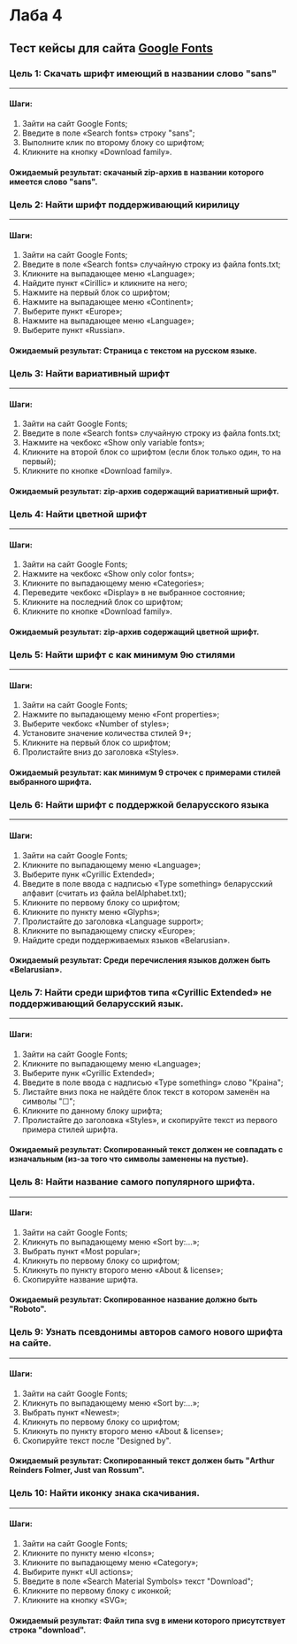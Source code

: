 # Лаба 4

Тест кейсы для сайта [Google Fonts](https://fonts.google.com)
-------------------------------------------------------------
### Цель 1: Скачать шрифт имеющий в названии слово "sans"
-------------------------------------------------------------
#### Шаги:
 1. Зайти на сайт Google Fonts;
 2. Введите в поле «Search fonts» строку "sans";
 3. Выполните клик по второму блоку со шрифтом;
 4. Кликните на кнопку «Download family».
#### Ожидаемый результат: скачаный zip-архив в названии которого имеется слово "sans".

### Цель 2: Найти шрифт поддерживающий кирилицу
-------------------------------------------------------------
#### Шаги:
1. Зайти на сайт Google Fonts;
2. Введите в поле «Search fonts» случайную строку из файла fonts.txt;
3. Кликните на выпадающее меню «Language»;
4. Найдите пункт «Cirillic» и кликните на него;
5. Нажмите на первый блок со шрифтом;
6. Нажмите на выпадающее меню «Continent»;
7. Выберите пункт «Europe»;
8. Нажмите на выпадающее меню «Language»;
9. Выберите пункт «Russian».
#### Ожидаемый результат: Страница с текстом на русском языке.

### Цель 3: Найти вариативный шрифт
-------------------------------------------------------------
#### Шаги:
1. Зайти на сайт Google Fonts;
2. Введите в поле «Search fonts» случайную строку из файла fonts.txt;
3. Нажмите на чекбокс «Show only variable fonts»;
4. Кликните на второй блок со шрифтом (если блок только один, то на первый);
5. Кликните по кнопке «Download family».
#### Ожидаемый результат: zip-архив содержащий вариативный шрифт.

### Цель 4: Найти цветной шрифт
-------------------------------------------------------------
#### Шаги:
1. Зайти на сайт Google Fonts;
2. Нажмите на чекбокс «Show only color fonts»;
3. Кликните по выпадающему меню «Categories»;
4. Переведите чекбокс «Display» в не выбранное состояние;
5. Кликните на последний блок со шрифтом;
6. Кликните по кнопке «Download family».
#### Ожидаемый результат: zip-архив содержащий цветной шрифт.

### Цель 5: Найти шрифт с как минимум 9ю стилями
-------------------------------------------------------------
#### Шаги:
1. Зайти на сайт Google Fonts;
2. Нажмите по выпадающему меню «Font properties»;
3. Выберите чекбокс «Number of styles»;
4. Установите значение количества стилей 9+;
5. Кликните на первый блок со шрифтом;
6. Пролистайте вниз до заголовка «Styles».
#### Ожидаемый результат: как минимум 9 строчек с примерами стилей выбранного шрифта.

### Цель 6: Найти шрифт с поддержкой беларусского языка
-------------------------------------------------------------
#### Шаги:
1. Зайти на сайт Google Fonts;
2. Кликните по выпадающему меню «Language»;
3. Выберите пунк «Cyrillic Extended»;
4. Введите в поле ввода с надписью «Type something» беларусский алфавит (считать из файла belAlphabet.txt);
5. Кликните по первому блоку со шрифтом;
6. Кликните по пункту меню «Glyphs»;
7. Пролистайте до заголовка «Language support»;
8. Кликните по выпадающему списку «Europe»;
9. Найдите среди поддерживаемых языков «Belarusian».
#### Ожидаемый результат: Среди перечисления языков должен быть «Belarusian».

### Цель 7: Найти среди шрифтов типа «Cyrillic Extended» не поддерживающий беларусский язык.
-------------------------------------------------------------
#### Шаги:
1. Зайти на сайт Google Fonts;
2. Кликните по выпадающему меню «Language»;
3. Выберите пунк «Cyrillic Extended»;
4. Введите в поле ввода с надписью «Type something» слово "Краіна";
5. Листайте вниз пока не найдёте блок текст в котором заменён на символы "☐";
6. Кликните по данному блоку шрифта;
7. Пролистайте до заголовка «Styles», и скопируйте текст из первого примера стилей шрифта.
#### Ожидаемый результат: Скопированный текст должен не совпадать с изначальным (из-за того что символы заменены на пустые).

### Цель 8: Найти название самого популярного шрифта.
-------------------------------------------------------------
#### Шаги:
1. Зайти на сайт Google Fonts;
2. Кликнуть по выпадающему меню «Sort by:...»;
3. Выбрать пункт «Most popular»;
4. Кликнуть по первому блоку со шрифтом;
5. Кликнуть по пункту второго меню «About & license»;
6. Скопируйте название шрифта.
#### Ожидаемый результат: Скопированное название должно быть "Roboto".

### Цель 9: Узнать псевдонимы авторов самого нового шрифта на сайте.
-------------------------------------------------------------
#### Шаги:
1. Зайти на сайт Google Fonts;
2. Кликнуть по выпадающему меню «Sort by:...»;
3. Выбрать пункт «Newest»;
4. Кликнуть по первому блоку со шрифтом;
5. Кликнуть по пункту второго меню «About & license»;
6. Скопируйте текст после "Designed by".
#### Ожидаемый результат: Скопированный текст должен быть "Arthur Reinders Folmer, Just van Rossum".

### Цель 10: Найти иконку знака скачивания.
-------------------------------------------------------------
#### Шаги:
1. Зайти на сайт Google Fonts;
2. Кликните по пункту меню «Icons»;
3. Кликните по выпадающему меню «Category»;
4. Выбирите пункт «UI actions»;
5. Введите в поле «Search Material Symbols» текст "Download";
6. Кликните по первому блоку с иконкой;
7. Кликните на кнопку «SVG»;
#### Ожидаемый результат: Файл типа svg в имени которого присутствует строка "download".



